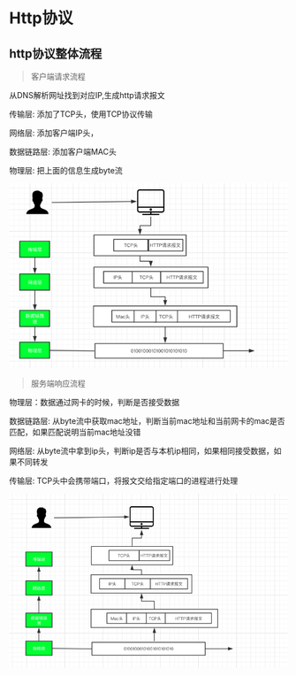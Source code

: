 



# Http协议



## http协议整体流程

> 客户端请求流程

从DNS解析网址找到对应IP,生成http请求报文

传输层: 添加了TCP头，使用TCP协议传输

网络层: 添加客户端IP头，

数据链路层:  添加客户端MAC头

物理层: 把上面的信息生成byte流

![http通信](./images/image-20181221214703022.png)

> 服务端响应流程

物理层：数据通过网卡的时候，判断是否接受数据

数据链路层: 从byte流中获取mac地址，判断当前mac地址和当前网卡的mac是否匹配，如果匹配说明当前mac地址没错

网络层: 从byte流中拿到ip头，判断ip是否与本机ip相同，如果相同接受数据，如果不同转发

传输层: TCP头中会携带端口，将报文交给指定端口的进程进行处理



![image-20181221220634457](./images/image-20181221220634457.png)







